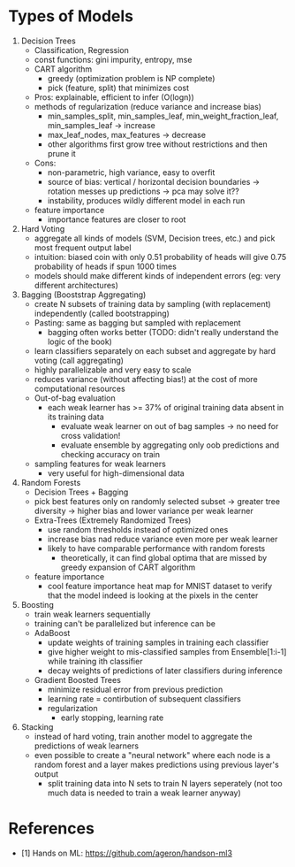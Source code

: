 # Types of Models

1. Decision Trees
    - Classification, Regression
    - const functions: gini impurity, entropy, mse
    - CART algorithm
        - greedy (optimization problem is NP complete)
        - pick (feature, split) that minimizes cost
    - Pros: explainable, efficient to infer (O(logn))
    - methods of regularization (reduce variance and increase bias)
        - min_samples_split, min_samples_leaf, min_weight_fraction_leaf, min_samples_leaf -> increase
        - max_leaf_nodes, max_features -> decrease
        - other algorithms first grow tree without restrictions and then prune it
    - Cons:
        - non-parametric, high variance, easy to overfit
        - source of bias: vertical / horizontal decision boundaries -> rotation messes up predictions -> pca may solve it??
        - instability, produces wildly different model in each run
    - feature importance
        - importance features are closer to root
2. Hard Voting
    - aggregate all kinds of models (SVM, Decision trees, etc.) and pick most frequent output label
    - intuition: biased coin with only 0.51 probability of heads will give 0.75 probability of heads if spun 1000 times
    - models should make different kinds of independent errors (eg: very different architectures)
3. Bagging (Booststrap Aggregating)
    - create N subsets of training data by sampling (with replacement) independently (called bootstrapping)
    - Pasting: same as bagging but sampled with replacement
        - bagging often works better (TODO: didn't really understand the logic of the book)
    - learn classifiers separately on each subset and aggregate by hard voting (call aggregating)
    - highly parallelizable and very easy to scale
    - reduces variance (without affecting bias!) at the cost of more computational resources
    - Out-of-bag evaluation
        - each weak learner has >= 37% of original training data absent in its training data
            - evaluate weak learner on out of bag samples -> no need for cross validation!
            - evaluate ensemble by aggregating only oob predictions and checking accuracy on train
    - sampling features for weak learners
        - very useful for high-dimensional data
4. Random Forests
    - Decision Trees + Bagging 
    - pick best features only on randomly selected subset -> greater tree diversity -> higher bias and lower variance per weak learner
    - Extra-Trees (Extremely Randomized Trees)
        - use random thresholds instead of optimized ones
        - increase bias nad reduce variance even more per weak learner
        - likely to have comparable performance with random forests
            - theoretically, it can find global optima that are missed by greedy expansion of CART algorithm
    - feature importance
        - cool feature importance heat map for MNIST dataset to verify that the model indeed is looking at the pixels in the center
5. Boosting
    - train weak learners sequentially
    - training can't be parallelized but inference can be
    - AdaBoost 
        - update weights of training samples in training each classifier
        - give higher weight to mis-classified samples from Ensemble[1:i-1] while training ith classifier
        - decay weights of predictions of later classifiers during inference
    - Gradient Boosted Trees
        - minimize residual error from previous prediction
        - learning rate = contirbution of subsequent classifiers
        - regularization
            - early stopping, learning rate
6. Stacking
    - instead of hard voting, train another model to aggregate the predictions of weak learners
    - even possible to create a "neural network" where each node is a random forest and a layer makes predictions using previous layer's output
        - split training data into N sets to train N layers seperately (not too much data is needed to train a weak learner anyway)

# References

- [1] Hands on ML: https://github.com/ageron/handson-ml3
